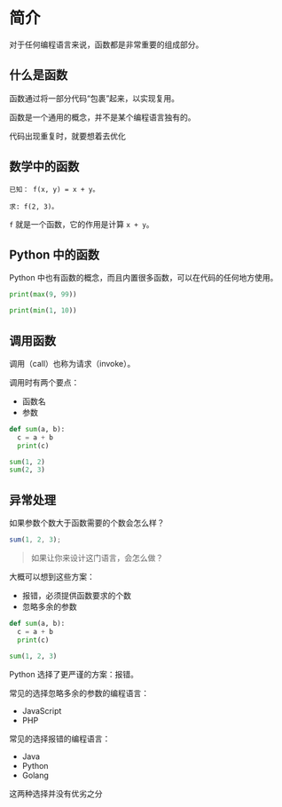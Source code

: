 # 简介

对于任何编程语言来说，函数都是非常重要的组成部分。

## 什么是函数

函数通过将一部分代码“包裹”起来，以实现复用。

函数是一个通用的概念，并不是某个编程语言独有的。

<div class="banner">代码出现重复时，就要想着去优化</div>

## 数学中的函数

```
已知： f(x, y) = x + y。

求: f(2, 3)。
```

`f` 就是一个函数，它的作用是计算 `x + y`。

## Python 中的函数

Python 中也有函数的概念，而且内置很多函数，可以在代码的任何地方使用。

<div class="run"></div>

```python
print(max(9, 99))

print(min(1, 10))
```

## 调用函数

调用（call）也称为请求（invoke）。

调用时有两个要点：

- 函数名
- 参数

<div class="run"></div>

```python
def sum(a, b):
  c = a + b
  print(c)

sum(1, 2)
sum(2, 3)
```

## 异常处理

如果参数个数大于函数需要的个数会怎么样？

```JavaScript
sum(1, 2, 3);
```

> 如果让你来设计这门语言，会怎么做？

大概可以想到这些方案：

- 报错，必须提供函数要求的个数
- 忽略多余的参数

<div class="run"></div>

```python
def sum(a, b):
  c = a + b
  print(c)

sum(1, 2, 3)
```

Python 选择了更严谨的方案：报错。

常见的选择忽略多余的参数的编程语言：

- JavaScript
- PHP

常见的选择报错的编程语言：

- Java
- Python
- Golang

<div class="banner">这两种选择并没有优劣之分</div>
